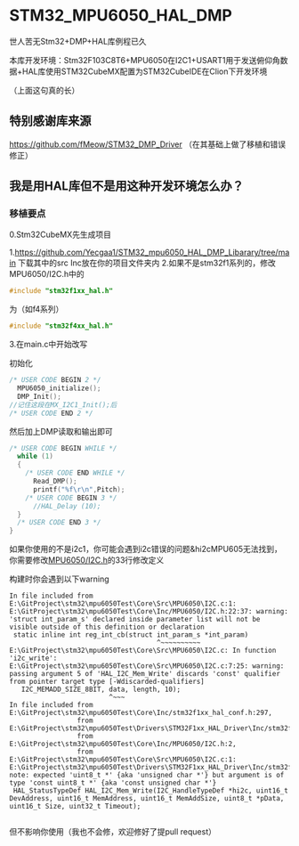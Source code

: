 # STM32_MPU6050_HAL_DMP
世人苦无Stm32+DMP+HAL库例程已久

本库开发环境：Stm32F103C8T6+MPU6050在I2C1+USART1用于发送俯仰角数据+HAL库使用STM32CubeMX配置为STM32CubeIDE在Clion下开发环境

（上面这句真的长）

## 特别感谢库来源
https://github.com/fMeow/STM32_DMP_Driver
（在其基础上做了移植和错误修正）

## 我是用HAL库但不是用这种开发环境怎么办？
### 移植要点

0.Stm32CubeMX先生成项目

1.https://github.com/Yecgaa1/STM32_mpu6050_HAL_DMP_Libarary/tree/main 
下载其中的src Inc放在你的项目文件夹内
2.如果不是stm32f1系列的，修改MPU6050/I2C.h中的

```c
#include "stm32f1xx_hal.h"
```

为（如f4系列）

```c
#include "stm32f4xx_hal.h"
```

3.在main.c中开始改写

初始化

```c
/* USER CODE BEGIN 2 */
  MPU6050_initialize();
  DMP_Init();
//记住这段在MX_I2C1_Init();后
/* USER CODE END 2 */
```

然后加上DMP读取和输出即可

```c
/* USER CODE BEGIN WHILE */
  while (1)
  {
    /* USER CODE END WHILE */
      Read_DMP();
      printf("%f\r\n",Pitch);
    /* USER CODE BEGIN 3 */
      //HAL_Delay (10);
  }
  /* USER CODE END 3 */
}
```
如果你使用的不是i2c1，你可能会遇到i2c错误的问题&hi2cMPU605无法找到，你需要修改[MPU6050/I2C.h](https://github.com/Yecgaa1/STM32_MPU6050_HAL_DMP/blob/300ea137919a64df0bb098872f8fe8d30850d025/Core/Inc/MPU6050/I2C.h#L33)的33行修改定义

构建时你会遇到以下warning

```shell
In file included from E:\GitProject\stm32\mpu6050Test\Core\Src\MPU6050\I2C.c:1:
E:\GitProject\stm32\mpu6050Test\Core\Inc/MPU6050/I2C.h:22:37: warning: 'struct int_param_s' declared inside parameter list will not be visible outside of this definition or declaration
 static inline int reg_int_cb(struct int_param_s *int_param)
                                     ^~~~~~~~~~~
E:\GitProject\stm32\mpu6050Test\Core\Src\MPU6050\I2C.c: In function 'i2c_write':
E:\GitProject\stm32\mpu6050Test\Core\Src\MPU6050\I2C.c:7:25: warning: passing argument 5 of 'HAL_I2C_Mem_Write' discards 'const' qualifier from pointer target type [-Wdiscarded-qualifiers]
   I2C_MEMADD_SIZE_8BIT, data, length, 10);
                         ^~~~
In file included from E:\GitProject\stm32\mpu6050Test\Core\Inc/stm32f1xx_hal_conf.h:297,
                 from E:\GitProject\stm32\mpu6050Test\Drivers\STM32F1xx_HAL_Driver\Inc/stm32f1xx_hal.h:30,
                 from E:\GitProject\stm32\mpu6050Test\Core\Inc/MPU6050/I2C.h:2,
                 from E:\GitProject\stm32\mpu6050Test\Core\Src\MPU6050\I2C.c:1:
E:\GitProject\stm32\mpu6050Test\Drivers\STM32F1xx_HAL_Driver\Inc/stm32f1xx_hal_i2c.h:568:134: note: expected 'uint8_t *' {aka 'unsigned char *'} but argument is of type 'const uint8_t *' {aka 'const unsigned char *'}
 HAL_StatusTypeDef HAL_I2C_Mem_Write(I2C_HandleTypeDef *hi2c, uint16_t DevAddress, uint16_t MemAddress, uint16_t MemAddSize, uint8_t *pData, uint16_t Size, uint32_t Timeout);
                                                                                                                   
```

但不影响你使用（我也不会修，欢迎修好了提pull request）
